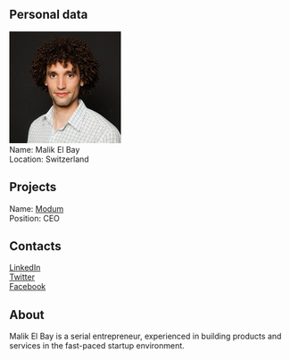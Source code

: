 ## Personal data
![malik el bay photo](photo/malik_el_bay.jpg)  
Name:   Malik El Bay  
Location: Switzerland  
## Projects 
Name: [Modum](../projects/modum.md)  
Position: CEO   
## Contacts
[LinkedIn](https://www.linkedin.com/in/malikelbay/)    
[Twitter](https://twitter.com/malikelbay?lang=en)  
[Facebook](https://www.facebook.com/malik.elbay)
## About
Malik El Bay is a serial entrepreneur, experienced in building products and services in the fast-paced startup environment.
